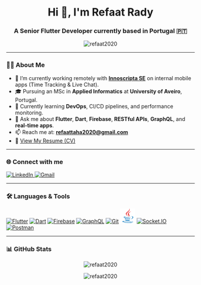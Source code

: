 <h1 align="center">Hi 👋, I'm Refaat Rady</h1>
<h3 align="center">A Senior Flutter Developer currently based in Portugal 🇵🇹</h3>

<p align="center">
  <img src="https://komarev.com/ghpvc/?username=refaat2020&label=Profile%20views&color=0e75b6&style=flat" alt="refaat2020" />
</p>

---

### 👨‍💻 About Me

- 🔭 I’m currently working remotely with **[Innoscripta SE](https://www.innoscripta.com/en)** on internal mobile apps (Time Tracking & Live Chat).
- 🎓 Pursuing an MSc in **Applied Informatics** at **University of Aveiro**, Portugal.
- 🌱 Currently learning **DevOps**, CI/CD pipelines, and performance monitoring.
- 💬 Ask me about **Flutter**, **Dart**, **Firebase**, **RESTful APIs**, **GraphQL**, and **real-time apps**.
- 📫 Reach me at: **refaattaha2020@gmail.com**
- 📄 [View My Resume (CV)](https://drive.google.com/file/d/1GDTE673t0dr9YrNDUqxVtiHfMfGLNDIS/view)

---

### 🌐 Connect with me

<p align="left">
  <a href="https://linkedin.com/in/refaat-rady-b7283ab4/" target="_blank">
    <img src="https://raw.githubusercontent.com/rahuldkjain/github-profile-readme-generator/master/src/images/icons/Social/linked-in-alt.svg" alt="LinkedIn" height="30" width="40" />
  </a>
  <a href="mailto:refaattaha2020@gmail.com" target="_blank">
    <img src="https://img.icons8.com/color/48/000000/gmail.png" alt="Gmail" height="30" width="40" />
  </a>
</p>

---

### 🛠️ Languages & Tools

<p align="left">
  <a href="https://flutter.dev" target="_blank"><img src="https://www.vectorlogo.zone/logos/flutterio/flutterio-icon.svg" width="40" height="40" alt="Flutter" /></a>
  <a href="https://dart.dev" target="_blank"><img src="https://www.vectorlogo.zone/logos/dartlang/dartlang-icon.svg" width="40" height="40" alt="Dart" /></a>
  <a href="https://firebase.google.com/" target="_blank"><img src="https://www.vectorlogo.zone/logos/firebase/firebase-icon.svg" width="40" height="40" alt="Firebase" /></a>
  <a href="https://graphql.org/" target="_blank"><img src="https://www.vectorlogo.zone/logos/graphql/graphql-icon.svg" width="40" height="40" alt="GraphQL" /></a>
  <a href="https://git-scm.com/" target="_blank"><img src="https://www.vectorlogo.zone/logos/git-scm/git-scm-icon.svg" width="40" height="40" alt="Git" /></a>
  <a href="https://www.java.com/" target="_blank"><img src="https://raw.githubusercontent.com/devicons/devicon/master/icons/java/java-original.svg" width="40" height="40" alt="Java" /></a>
  <a href="https://socket.io/" target="_blank"><img src="https://avatars.githubusercontent.com/u/10566080?s=200&v=4" width="40" height="40" alt="Socket.IO" /></a>
  <a href="https://postman.com/" target="_blank"><img src="https://www.vectorlogo.zone/logos/getpostman/getpostman-icon.svg" width="40" height="40" alt="Postman" /></a>
</p>

---

### 📊 GitHub Stats

<p align="center">
  <img src="https://github-readme-stats.vercel.app/api?username=refaat2020&show_icons=true&locale=en" alt="refaat2020" />
</p>

<p align="center">
  <img src="https://github-readme-streak-stats.herokuapp.com/?user=refaat2020" alt="refaat2020" />
</p>
